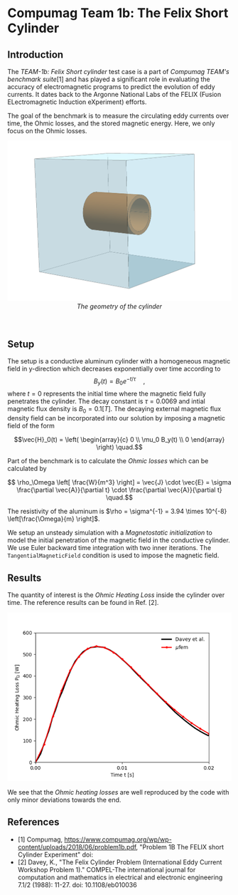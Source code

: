 # Compumag Team 1b: The Felix Short Cylinder

## Introduction

The *TEAM-1b: Felix Short cylinder* test case is a part of *Compumag TEAM's benchmark suite*[1] and has played a significant role in evaluating the accuracy of electromagnetic programs to predict the evolution of eddy currents. It dates back to the Argonne National Labs of the FELIX (Fusion ELectromagnetic Induction eXperiment) efforts.

The goal of the benchmark is to measure the circulating eddy currents over time, the Ohmic losses, and the stored magnetic energy. Here, we only focus on the Ohmic losses.

<div align="center">
<img src="./data/Geometry.png" alt="drawing" width="600">
</div>
<div align="center">
<em>The geometry of the cylinder </em>
</div>
<br /><br />

## Setup

The setup is a conductive aluminum cylinder with a homogeneous magnetic field in y-direction which decreases exponentially over time according to
$$
B_y(t) = B_0 e^{-t/\tau} \quad,
$$
where $t=0$ represents the initial time where the magnetic field fully penetrates the cylinder. The decay constant is $\tau=0.0069$ and intial magnetic flux density is $B_0 = 0.1 \left[T \right]$. The decaying external magnetic flux density field can be incorporated into our solution by imposing a magnetic field of the form
```math
\vec{H}_0(t) = 
\left( 
    \begin{array}{c}
    0 \\
    \mu_0 B_y(t) \\
     0
        \end{array}
\right) \quad.
```

Part of the benchmark is to calculate the *Ohmic losses* which can be calculated by 
```math
   \rho_\Omega 
   \left[ \frac{W}{m^3} \right]
   = \vec{J} \cdot \vec{E} = \sigma \frac{\partial \vec{A}}{\partial t} \cdot \frac{\partial \vec{A}}{\partial t} \quad.
```
The resistivity of the aluminum is $\rho = \sigma^{-1} = 3.94 \times 10^{-8} \left[\frac{\Omega}{m} \right]$.


We setup an unsteady simulation with a *Magnetostatic initialization* to model the initial penetration of the magnetic field in the conductive cylinder. We use Euler backward time integration with two inner iterations. The `TangentialMagneticField` condition is used to impose the magnetic field.

## Results


The quantity of interest is the *Ohmic Heating Loss* inside the cylinder over time. The reference results can be found in Ref. [2]. 

![Ohmic Heating Loss](OhmicHeating.png)

We see that the _Ohmic heating losses_ are well reproduced by the code with only minor deviations towards the end.


## References

- [1] Compumag, https://www.compumag.org/wp/wp-content/uploads/2018/06/problem1b.pdf, "Problem 1B The FELIX short Cylinder Experiment"
      doi: 
- [2] Davey, K., "The Felix Cylinder Problem (International Eddy Current Workshop Problem 1)." 
    COMPEL-The international journal for computation and mathematics in electrical and electronic engineering 
    7.1/2 (1988): 11-27. doi: 10.1108/eb010036

